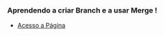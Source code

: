 ### Aprendendo a criar Branch e a usar Merge !

* [Acesso a Página](https://joao3872.github.io/Usando_Branches_e_Merge/)
